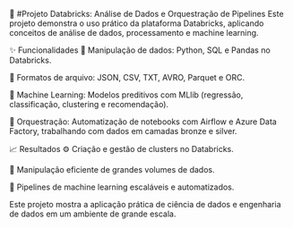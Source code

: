 🚀 #Projeto Databricks: Análise de Dados e Orquestração de Pipelines
Este projeto demonstra o uso prático da plataforma Databricks, aplicando conceitos de análise de dados, processamento e machine learning.

✨ Funcionalidades
🐍 Manipulação de dados: Python, SQL e Pandas no Databricks.

📂 Formatos de arquivo: JSON, CSV, TXT, AVRO, Parquet e ORC.

🤖 Machine Learning: Modelos preditivos com MLlib (regressão, classificação, clustering e recomendação).

🔄 Orquestração: Automatização de notebooks com Airflow e Azure Data Factory, trabalhando com dados em camadas bronze e silver.

📈 Resultados
⚙️ Criação e gestão de clusters no Databricks.

💾 Manipulação eficiente de grandes volumes de dados.

🧩 Pipelines de machine learning escaláveis e automatizados.

Este projeto mostra a aplicação prática de ciência de dados e engenharia de dados em um ambiente de grande escala.
